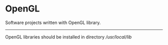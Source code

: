 # OpenGL
Software projects written with OpenGL library.

----

OpenGL libraries should be installed in directory */usr/local/lib*
